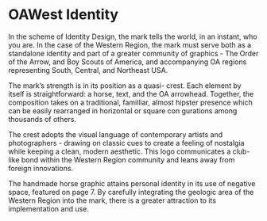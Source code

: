 # OAWest Identity

In the scheme of Identity Design, the mark tells the world, in an instant, who you are. In the case of the Western Region, the mark must serve both as a standalone identity and part of a greater community of graphics - The Order of the Arrow, and Boy Scouts of America, and accompanying OA regions representing South, Central, and Northeast USA.

The mark’s strength is in its position as a quasi- crest. Each element by itself is straightforward: a horse, text, and the OA arrowhead. Together, the composition takes on a traditional, familliar, almost hipster presence which can
be easily rearranged in horizontal or square con gurations among thousands of others.

The crest adopts the visual language of contemporary artists and photographers - drawing on classic cues to create a feeling
of nostalgia while keeping a clean, modern aesthetic. This logo communicates a club-like bond within the Western Region community and leans away from foreign innovations.

The handmade horse graphic attains personal identity in its use of negative space, featured on page 7. By carefully integrating the geologic area of the Western Region into
the mark, there is a greater attraction to its implementation and use.
